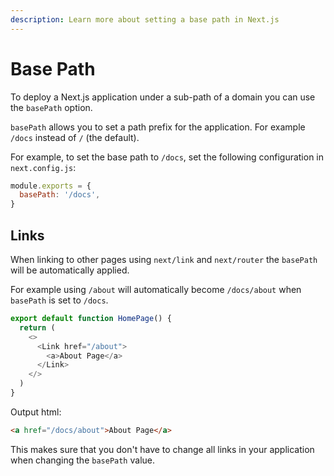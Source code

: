```yaml
---
description: Learn more about setting a base path in Next.js
---
```


# Base Path

To deploy a Next.js application under a sub-path of a domain you can use the `basePath` option.

`basePath` allows you to set a path prefix for the application. For example `/docs` instead of `/` (the default).

For example, to set the base path to `/docs`, set the following configuration in `next.config.js`:

```js
module.exports = {
  basePath: '/docs',
}
```

## Links

When linking to other pages using `next/link` and `next/router` the `basePath` will be automatically applied.

For example using `/about` will automatically become `/docs/about` when `basePath` is set to `/docs`.

```js
export default function HomePage() {
  return (
    <>
      <Link href="/about">
        <a>About Page</a>
      </Link>
    </>
  )
}
```

Output html:

```html
<a href="/docs/about">About Page</a>
```

This makes sure that you don't have to change all links in your application when changing the `basePath` value.
